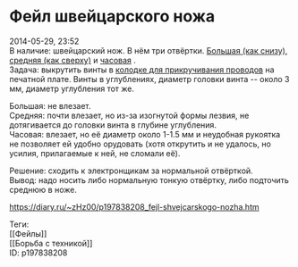Фейл швейцарского ножа
=======================

   
 2014-05-29, 23:52   
  В наличие: швейцарский нож. В нём три отвёртки.  [Большая (как снизу), средняя (как сверху)](http://s018.radikal.ru/i515/1405/cb/5e813f134295.jpg)  и  [часовая](http://s41.radikal.ru/i092/1405/57/77fd8766d534.jpg)  .   
 Задача: выкрутить винты в  [колодке для прикручивания проводов](http://s43.radikal.ru/i099/1405/74/cd048202c896.jpg)  на печатной плате. Винты в углублениях, диаметр головки винта -- около 3 мм, диаметр углубления тот же.   
   
 Большая: не влезает.   
 Средняя: почти влезает, но из-за изогнутой формы лезвия, не дотягивается до головки винта в глубине углубления.   
 Часовая: влезает, но её диаметр около 1-1.5 мм и неудобная рукоятка не позволяет ей удобно орудовать (хотя открутить и не удалось, но усилия, прилагаемые к ней, не сломали её).   
   
 Решение: сходить к электронщикам за нормальной отвёрткой.   
 Вывод: надо носить либо нормальную тонкую отвёртку, либо подточить среднюю в ноже.   
    
 <https://diary.ru/~zHz00/p197838208_fejl-shvejcarskogo-nozha.htm>   
   
 Теги:   
 [[Фейлы]]   
 [[Борьба с техникой]]   
 ID: p197838208
